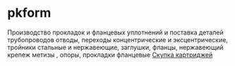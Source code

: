 # pkform
Производство прокладок и фланцевых уплотнений и поставка деталей трубопроводов отводы, переходы концентрические и эксцентрические, тройники стальные и нержавеющие, заглушки, фланцы, нержавеющий крепеж метизы , опоры, прокладки фланцевые
<a href="https://www.cartridgeclub.net/">Скупка картриджей</a>
